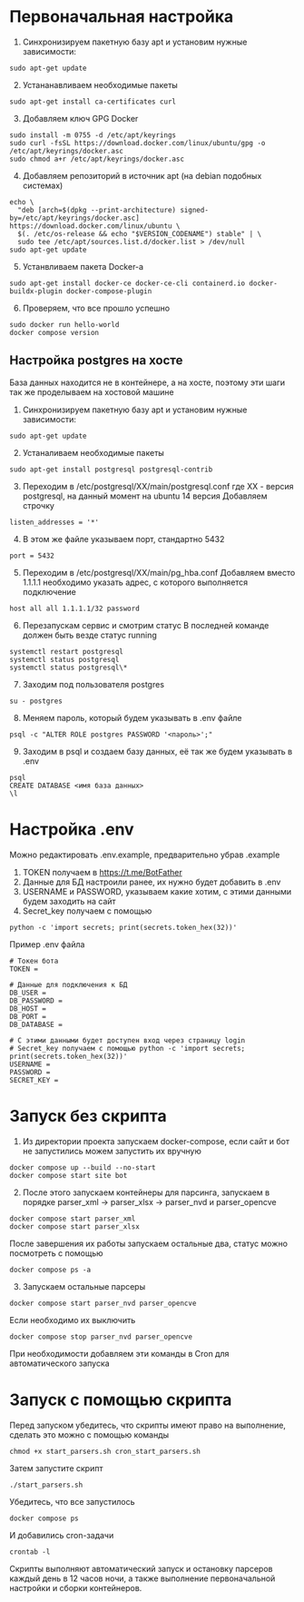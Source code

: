 # Первоначальная настройка
1.  Cинхронизируем пакетную базу apt и установим нужные зависимости:
```
sudo apt-get update
```
2. Устананавливаем необходимые пакеты
```
sudo apt-get install ca-certificates curl 
```
3. Добавляем ключ GPG Docker
```
sudo install -m 0755 -d /etc/apt/keyrings
sudo curl -fsSL https://download.docker.com/linux/ubuntu/gpg -o /etc/apt/keyrings/docker.asc
sudo chmod a+r /etc/apt/keyrings/docker.asc
```
4. Добавляем репозиторий в источник apt (на debian подобных системах)
```
echo \
  "deb [arch=$(dpkg --print-architecture) signed-by=/etc/apt/keyrings/docker.asc] https://download.docker.com/linux/ubuntu \
  $(. /etc/os-release && echo "$VERSION_CODENAME") stable" | \
  sudo tee /etc/apt/sources.list.d/docker.list > /dev/null
sudo apt-get update
```
5. Устанвливаем пакета Docker-a
```
sudo apt-get install docker-ce docker-ce-cli containerd.io docker-buildx-plugin docker-compose-plugin
```
6. Проверяем, что все прошло успешно
```
sudo docker run hello-world
docker compose version
```
## Настройка postgres на хосте
База данных находится не в контейнере, а на хосте, поэтому эти шаги так же проделываем на хостовой машине

1. Cинхронизируем пакетную базу apt и установим нужные зависимости:
```
sudo apt-get update
```
2. Устаналиваем необходимые пакеты
```
sudo apt-get install postgresql postgresql-contrib
```
3. Переходим в /etc/postgresql/XX/main/postgresql.conf
где XX - версия postgresql, на данный момент на ubuntu 14 версия
Добавляем строчку
```
listen_addresses = '*'
```
4. В этом же файле указываем порт, стандартно 5432
```
port = 5432
```
5. Переходим в /etc/postgresql/XX/main/pg_hba.conf
Добавляем вместо 1.1.1.1 необходимо указать адрес, с которого выполняется подключение
```
host all all 1.1.1.1/32 password
```
6. Перезапускам сервис и смотрим статус
В последней команде должен быть везде статус running
```
systemctl restart postgresql
systemctl status postgresql
systemctl status postgresql\*
```
7. Заходим под пользователя postgres
```
su - postgres
```
8. Меняем пароль, который будем указывать в .env файле
```
psql -c "ALTER ROLE postgres PASSWORD '<пароль>';"
```
9. Заходим в psql и создаем базу данных, её так же будем указывать в .env
```
psql
CREATE DATABASE <имя база данных>
\l
```
# Настройка .env
Можно редактировать .env.example, предварительно убрав .example
1. TOKEN получаем в https://t.me/BotFather
2. Данные для БД настроили ранее, их нужно будет добавить в .env
3. USERNAME и PASSWORD, указываем какие хотим, с этими данными будем заходить на сайт
4. Secret_key получаем с помощью
```
python -c 'import secrets; print(secrets.token_hex(32))'
```
Пример .env файла
```
# Токен бота
TOKEN = 

# Данные для подключения к БД
DB_USER = 
DB_PASSWORD = 
DB_HOST = 
DB_PORT = 
DB_DATABASE = 

# С этими данными будет доступен вход через страницу login
# Secret_key получаем с помощью python -c 'import secrets; print(secrets.token_hex(32))'
USERNAME = 
PASSWORD = 
SECRET_KEY = 
```
# Запуск без скрипта
1. Из директории проекта запускаем docker-compose, если сайт и бот не запустились можем запустить их вручную
```
docker compose up --build --no-start
docker compose start site bot
```
2. После этого запускаем контейнеры для парсинга, запускаем в порядке parser_xml -> parser_xlsx -> parser_nvd и parser_opencve
```
docker compose start parser_xml
docker compose start parser_xlsx
```
После завершения их работы запускаем остальные два, статус можно посмотреть с помощью
```
docker compose ps -a
```
3. Запускаем остальные парсеры
```
docker compose start parser_nvd parser_opencve
```
Если необходимо их выключить
```
docker compose stop parser_nvd parser_opencve
```
При необходимости добавляем эти команды в Cron для автоматического запуска
# Запуск с помощью скрипта
Перед запуском убедитесь, что скрипты имеют право на выполнение, сделать это можно с помощью команды
```
chmod +x start_parsers.sh cron_start_parsers.sh
```
Затем запустите скрипт
```
./start_parsers.sh
```
Убедитесь, что все запустилось
```
docker compose ps
```
И добавились cron-задачи
```
crontab -l
```
Скрипты выполняют автоматический запуск и остановку парсеров каждый день в 12 часов ночи, а также выполнение первоначальной настройки и сборки контейнеров.
